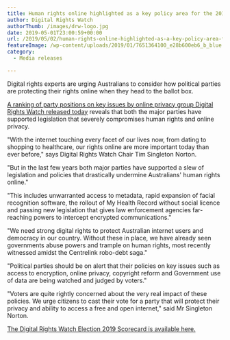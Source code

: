 ```yaml
---
title: Human rights online highlighted as a key policy area for the 2019 Federal Election
author: Digital Rights Watch
authorThumb: /images/drw-logo.jpg
date: 2019-05-01T23:00:59+00:00
url: /2019/05/02/human-rights-online-highlighted-as-a-key-policy-area-for-the-2019-federal-election/
featureImage: /wp-content/uploads/2019/01/7651364100_e28b600eb6_b_blue.jpg
category:
  - Media releases

---
```

Digital rights experts are urging Australians to consider how political parties are protecting their rights online when they head to the ballot box.


[A ranking of party positions on key issues by online privacy group Digital Rights Watch released today][1] reveals that both the major parties have supported legislation that severely compromises human rights and online privacy.

"With the internet touching every facet of our lives now, from dating to shopping to healthcare, our rights online are more important today than ever before," says Digital Rights Watch Chair Tim Singleton Norton.


"But in the last few years both major parties have supported a slew of legislation and policies that drastically undermine Australians' human rights online."


"This includes unwarranted access to metadata, rapid expansion of facial recognition software, the rollout of My Health Record without social licence and passing new legislation that gives law enforcement agencies far-reaching powers to intercept encrypted communications."


"We need strong digital rights to protect Australian internet users and democracy in our country. Without these in place, we have already seen governments abuse powers and trample on human rights, most recently witnessed amidst the Centrelink robo-debt saga."


"Political parties should be on alert that their policies on key issues such as access to encryption, online privacy, copyright reform and Government use of data are being watched and judged by voters."


"Voters are quite rightly concerned about the very real impact of these policies. We urge citizens to cast their vote for a party that will protect their privacy and ability to access a free and open internet," said Mr Singleton Norton.

[The Digital Rights Watch Election 2019 Scorecard is available here.][1]

 [1]: https://digitalrightswatch.org.au/election2019
